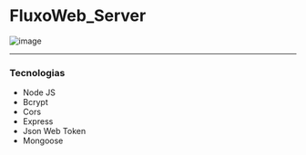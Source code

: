 <h1>FluxoWeb_Server</h1> 

![image](https://user-images.githubusercontent.com/89518536/208551478-f88dbe1c-42db-46a8-a06a-b5e259199f78.png)

<hr>
<h3>Tecnologias</h3>
<ul>
  <li> Node JS</li>
  <li> Bcrypt</li>
  <li> Cors</li>
  <li> Express</li>
  <li> Json Web Token</li>
  <li> Mongoose</li>
<ul>




